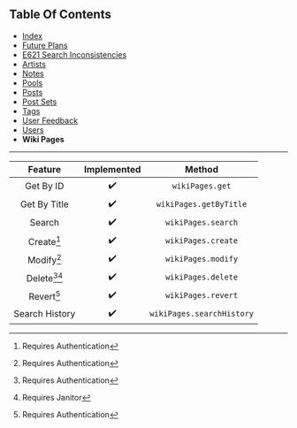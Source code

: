 ## Table Of Contents
- [Index](README.md)
- [Future Plans](FuturePlans.md)
- [E621 Search Inconsistencies](E621SearchInconsistencies.md)
- [Artists](Artists.md)
- [Notes](Notes.md)
- [Pools](Pools.md)
- [Posts](Posts.md)
- [Post Sets](PostSets.md)
- [Tags](Tags.md)
- [User Feedback](UserFeedback.md)
- [Users](Users.md)
- **Wiki Pages**

<hr>

|     Feature    | Implemented |           Method          |
|:--------------:|:-----------:|:-------------------------:|
|    Get By ID   |      ✔️      |      `wikiPages.get`      |
|  Get By Title  |      ✔️      |   `wikiPages.getByTitle`  |
|     Search     |      ✔️      |     `wikiPages.search`    |
|   Create[^1]   |      ✔️      |     `wikiPages.create`    |
|   Modify[^1]   |      ✔️      |     `wikiPages.modify`    |
| Delete[^1][^3] |      ✔️      |     `wikiPages.delete`    |
|   Revert[^1]   |      ✔️      |     `wikiPages.revert`    |
| Search History |      ✔️      | `wikiPages.searchHistory` |

[^1]: Requires Authentication
[^2]: Requires Privileged
[^3]: Requires Janitor
[^4]: Requires Moderator
[^5]: Requires Admin
